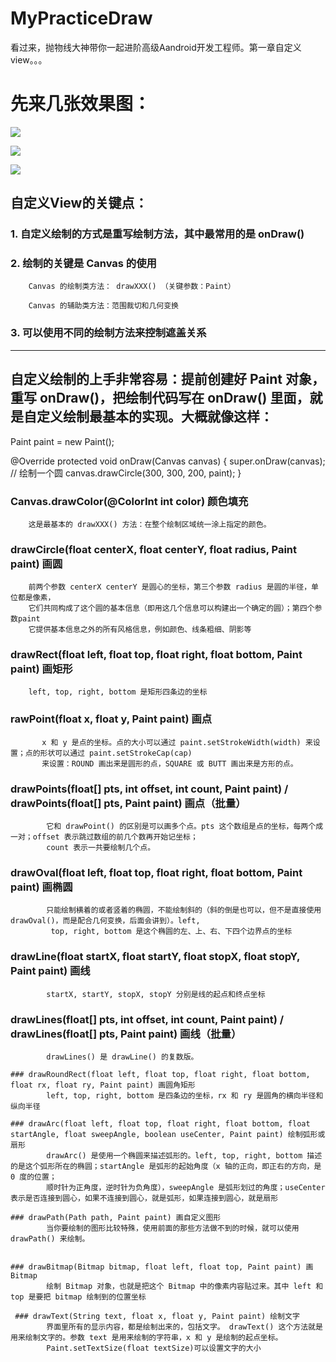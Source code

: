 # MyPracticeDraw
看过来，抛物线大神带你一起进阶高级Aandroid开发工程师。第一章自定义view。。。

# 先来几张效果图：
![](001.png)

![](002.png)

![](003.png)

## 自定义View的关键点：

   ### 1. 自定义绘制的方式是重写绘制方法，其中最常用的是 onDraw()

   ### 2. 绘制的关键是 Canvas 的使用

        Canvas 的绘制类方法： drawXXX() （关键参数：Paint）

        Canvas 的辅助类方法：范围裁切和几何变换

   ### 3. 可以使用不同的绘制方法来控制遮盖关系

---
 ## 自定义绘制的上手非常容易：提前创建好 Paint 对象，重写 onDraw()，把绘制代码写在 onDraw() 里面，就是自定义绘制最基本的实现。大概就像这样：

  Paint paint = new Paint();

  @Override
  protected void onDraw(Canvas canvas) {
      super.onDraw(canvas);    // 绘制一个圆
      canvas.drawCircle(300, 300, 200, paint);
  }

  ### Canvas.drawColor(@ColorInt int color) 颜色填充
        这是最基本的 drawXXX() 方法：在整个绘制区域统一涂上指定的颜色。

  ### drawCircle(float centerX, float centerY, float radius, Paint paint) 画圆
        前两个参数 centerX centerY 是圆心的坐标，第三个参数 radius 是圆的半径，单位都是像素，
        它们共同构成了这个圆的基本信息（即用这几个信息可以构建出一个确定的圆）；第四个参数paint
        它提供基本信息之外的所有风格信息，例如颜色、线条粗细、阴影等

  ### drawRect(float left, float top, float right, float bottom, Paint paint) 画矩形
        left, top, right, bottom 是矩形四条边的坐标

  ### rawPoint(float x, float y, Paint paint) 画点
           x 和 y 是点的坐标。点的大小可以通过 paint.setStrokeWidth(width) 来设置；点的形状可以通过 paint.setStrokeCap(cap)
           来设置：ROUND 画出来是圆形的点，SQUARE 或 BUTT 画出来是方形的点。

  ### drawPoints(float[] pts, int offset, int count, Paint paint) / drawPoints(float[] pts, Paint paint) 画点（批量）
            它和 drawPoint() 的区别是可以画多个点。pts 这个数组是点的坐标，每两个成一对；offset 表示跳过数组的前几个数再开始记坐标；
            count 表示一共要绘制几个点。

  ### drawOval(float left, float top, float right, float bottom, Paint paint) 画椭圆
            只能绘制横着的或者竖着的椭圆，不能绘制斜的（斜的倒是也可以，但不是直接使用 drawOval()，而是配合几何变换，后面会讲到）。left,
             top, right, bottom 是这个椭圆的左、上、右、下四个边界点的坐标

   ### drawLine(float startX, float startY, float stopX, float stopY, Paint paint) 画线
            startX, startY, stopX, stopY 分别是线的起点和终点坐标

   ### drawLines(float[] pts, int offset, int count, Paint paint) / drawLines(float[] pts, Paint paint) 画线（批量）
            drawLines() 是 drawLine() 的复数版。

    ### drawRoundRect(float left, float top, float right, float bottom, float rx, float ry, Paint paint) 画圆角矩形
            left, top, right, bottom 是四条边的坐标，rx 和 ry 是圆角的横向半径和纵向半径

    ### drawArc(float left, float top, float right, float bottom, float startAngle, float sweepAngle, boolean useCenter, Paint paint) 绘制弧形或扇形
            drawArc() 是使用一个椭圆来描述弧形的。left, top, right, bottom 描述的是这个弧形所在的椭圆；startAngle 是弧形的起始角度（x 轴的正向，即正右的方向，是 0 度的位置；
            顺时针为正角度，逆时针为负角度），sweepAngle 是弧形划过的角度；useCenter 表示是否连接到圆心，如果不连接到圆心，就是弧形，如果连接到圆心，就是扇形

    ### drawPath(Path path, Paint paint) 画自定义图形
            当你要绘制的图形比较特殊，使用前面的那些方法做不到的时候，就可以使用 drawPath() 来绘制。


    ### drawBitmap(Bitmap bitmap, float left, float top, Paint paint) 画 Bitmap
            绘制 Bitmap 对象，也就是把这个 Bitmap 中的像素内容贴过来。其中 left 和 top 是要把 bitmap 绘制到的位置坐标

     ### drawText(String text, float x, float y, Paint paint) 绘制文字
            界面里所有的显示内容，都是绘制出来的，包括文字。 drawText() 这个方法就是用来绘制文字的。参数 text 是用来绘制的字符串，x 和 y 是绘制的起点坐标。
            Paint.setTextSize(float textSize)可以设置文字的大小

